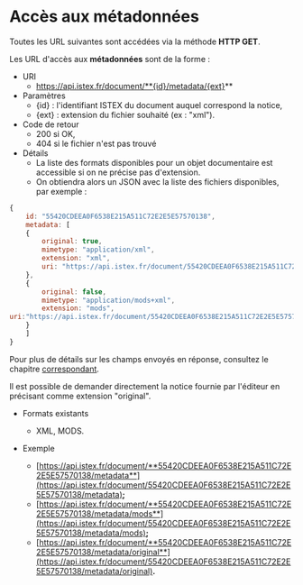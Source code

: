 # Accès aux métadonnées

Toutes les URL suivantes sont accédées via la méthode **HTTP GET**.

Les URL d'accès aux **métadonnées** sont de la forme :

* URI
  * https://api.istex.fr/document/**{id}/metadata/{ext}**
* Paramètres
  * {id} : l'identifiant ISTEX du document auquel correspond la notice,
  * {ext} : extension du fichier souhaité \(ex : "xml"\).
* Code de retour
  * 200 si OK,
  * 404 si le fichier n'est pas trouvé
* Détails
  * La liste des formats disponibles pour un objet documentaire est accessible si on ne précise pas d'extension.
  * On obtiendra alors un JSON avec la liste des fichiers disponibles, par exemple :

```javascript
{
    id: "55420CDEEA0F6538E215A511C72E2E5E57570138",
    metadata: [
    {
        original: true,
        mimetype: "application/xml",
        extension: "xml",
        uri: "https://api.istex.fr/document/55420CDEEA0F6538E215A511C72E2E5E57570138/metadata/xml"
    },
    {
        original: false,
        mimetype: "application/mods+xml",
        extension: "mods",
uri:"https://api.istex.fr/document/55420CDEEA0F6538E215A511C72E2E5E57570138/metadata/mods"
    }
    ]
}
```

 Pour plus de détails sur les champs envoyés en réponse, consultez le chapitre [correspondant](../acces-aux-donnees-indexees/champs-dacces-aux-fichiers-lies-au-document.md).

Il est possible de demander directement la notice fournie par l'éditeur en précisant comme extension "original".

* Formats existants

  * XML, MODS.

* Exemple
  * [https://api.istex.fr/document/**55420CDEEA0F6538E215A511C72E2E5E57570138/metadata**](https://api.istex.fr/document/55420CDEEA0F6538E215A511C72E2E5E57570138/metadata)**;**
  * [https://api.istex.fr/document/**55420CDEEA0F6538E215A511C72E2E5E57570138/metadata/mods**](https://api.istex.fr/document/55420CDEEA0F6538E215A511C72E2E5E57570138/metadata/mods)**;**
  * [https://api.istex.fr/document/**55420CDEEA0F6538E215A511C72E2E5E57570138/metadata/original **](https://api.istex.fr/document/55420CDEEA0F6538E215A511C72E2E5E57570138/metadata/original)**.**



